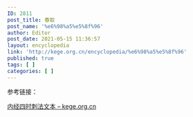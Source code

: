```yaml
---
ID: 2811
post_title: 春取
post_name: '%e6%98%a5%e5%8f%96'
author: Editor
post_date: 2021-05-15 11:36:57
layout: encyclopedia
link: 'http://kege.org.cn/encyclopedia/%e6%98%a5%e5%8f%96'
published: true
tags: [ ]
categories: [ ]
---
```

参考链接：

<a href="http://kege.org.cn/encyclopedia/%e5%86%85%e7%bb%8f%e5%9b%9b%e6%97%b6%e5%88%ba%e6%b3%95%e6%96%87%e6%9c%ac">内经四时刺法文本 – kege.org.cn</a>